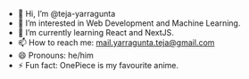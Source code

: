 - 👋 Hi, I’m @teja-yarragunta
- 👀 I’m interested in Web Development and Machine Learning.
- 🌱 I’m currently learning React and NextJS.
- 📫 How to reach me: mail.yarragunta.teja@gmail.com 
- 😄 Pronouns: he/him
- ⚡ Fun fact: OnePiece is my favourite anime.
<!---
teja-yarragunta/teja-yarragunta is a ✨ special ✨ repository because its `README.md` (this file) appears on your GitHub profile.
You can click the Preview link to take a look at your changes.
--->
